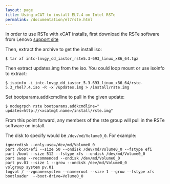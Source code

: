 ```yaml
---
layout: page
title: Using xCAT to install EL7.4 on Intel RSTe
permalink: /documentation/el7rste.html
---
```


In order to use RSTe with xCAT installs, first download the RSTe software from Lenovo [support site](https://datacentersupport.lenovo.com/us/en/products/SERVERS/THINKSYSTEM/SD530/7X21/downloads/DS504607)

Then, extract the archive to get the install iso:

    $ tar xf intc-lnvgy_dd_iastor_rste5.3-693_linux_x86_64.tgz

Then extract updates.img from the iso.  You could loop mount or use isoinfo to extract:

    $ isoinfo -i intc-lnvgy_dd_iastor_5.3-693_linux_x86_64/rste-5.3_rhel7.4.iso -R -x /updates.img > /install/rste.img

Set bootparams.addkcmdline to pull in the given update:

    $ nodegrpch rste bootparams.addkcmdline=" updates=http://<xcatmgt.name>/install/rste.img"

From this point forward, any members of the rste group will pull in the RSTe software on install.

The disk to specify would be `/dev/md/Volume0_0`.  For example:

    ignoredisk --only-use=/dev/md/Volume0_0
    part /boot/efi --size 50 --ondisk /dev/md/Volume0_0 --fstype efi
    part /boot --size 512 --fstype xfs --ondisk /dev/md/Volume0_0
    part swap --recommended --ondisk /dev/md/Volume0_0
    part pv.01 --size 1 --grow --ondisk /dev/md/Volume0_0
    volgroup system pv.01
    logvol / --vgname=system --name=root --size 1 --grow --fstype xfs
    bootloader  --boot-drive=Volume0_0
